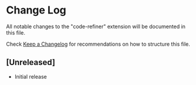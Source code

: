 # Change Log

All notable changes to the "code-refiner" extension will be documented in this file.

Check [Keep a Changelog](http://keepachangelog.com/) for recommendations on how to structure this file.

## [Unreleased]

- Initial release
